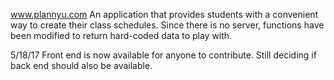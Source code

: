 www.plannyu.com
An application that provides students with a convenient way to create their class schedules. Since there is no server, functions have been modified to return hard-coded data to play with.

5/18/17
Front end is now available for anyone to contribute. Still deciding if back end should also be available.
